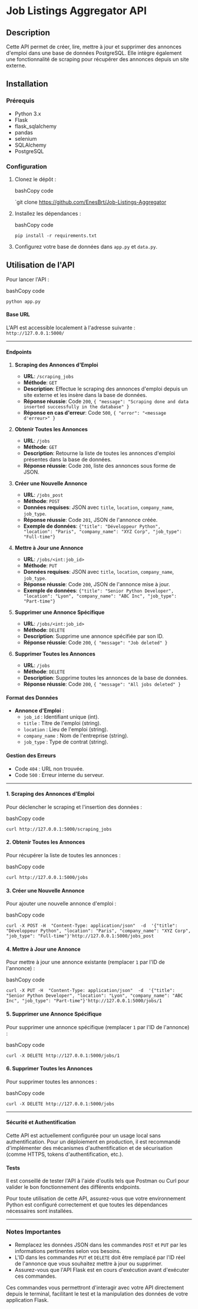 # Job Listings Aggregator API

## Description

Cette API permet de créer, lire, mettre à jour et supprimer des annonces d'emploi dans une base de données PostgreSQL. Elle intègre également une fonctionnalité de scraping pour récupérer des annonces depuis un site externe.

## Installation

### Prérequis

-   Python 3.x
-	Flask
-   flask_sqlalchemy
-	pandas
-	selenium
-	SQLAlchemy
-	PostgreSQL

### Configuration

1.  Clonez le dépôt :
    
    bashCopy code
    
    `git  clone  https://github.com/EnesBrt/Job-Listings-Aggregator
    
2.  Installez les dépendances :
    
    bashCopy code
    
    `pip install -r requirements.txt`
    
3.  Configurez votre base de données dans `app.py` et `data.py`.
    

## Utilisation de l'API

Pour lancer l'API :

bashCopy code

`python app.py`

#### Base URL

L'API est accessible localement à l'adresse suivante : `http://127.0.0.1:5000/`

---
#### Endpoints

1.  **Scraping des Annonces d'Emploi**
    
    -   **URL**: `/scraping_jobs`
    -   **Méthode**: `GET`
    -   **Description**: Effectue le scraping des annonces d'emploi depuis un site externe et les insère dans la base de données.
    -   **Réponse réussie**: Code `200`, `{ "message": "Scraping done and data inserted successfully in the database" }`
    -   **Réponse en cas d'erreur**: Code `500`, `{ "error": "<message d'erreur>" }`
2.  **Obtenir Toutes les Annonces**
    
    -   **URL**: `/jobs`
    -   **Méthode**: `GET`
    -   **Description**: Retourne la liste de toutes les annonces d'emploi présentes dans la base de données.
    -   **Réponse réussie**: Code `200`, liste des annonces sous forme de JSON.
3.  **Créer une Nouvelle Annonce**
    
    -   **URL**: `/jobs_post`
    -   **Méthode**: `POST`
    -   **Données requises**: JSON avec `title`, `location`, `company_name`, `job_type`.
    -   **Réponse réussie**: Code `201`, JSON de l'annonce créée.
    -   **Exemple de données**: `{"title": "Développeur Python", "location": "Paris", "company_name": "XYZ Corp", "job_type": "Full-time"}`
4.  **Mettre à Jour une Annonce**
    
    -   **URL**: `/jobs/<int:job_id>`
    -   **Méthode**: `PUT`
    -   **Données requises**: JSON avec `title`, `location`, `company_name`, `job_type`.
    -   **Réponse réussie**: Code `200`, JSON de l'annonce mise à jour.
    -   **Exemple de données**: `{"title": "Senior Python Developer", "location": "Lyon", "company_name": "ABC Inc", "job_type": "Part-time"}`
5.  **Supprimer une Annonce Spécifique**
    
    -   **URL**: `/jobs/<int:job_id>`
    -   **Méthode**: `DELETE`
    -   **Description**: Supprime une annonce spécifiée par son ID.
    -   **Réponse réussie**: Code `200`, `{ "message": "Job deleted" }`
6.  **Supprimer Toutes les Annonces**
    
    -   **URL**: `/jobs`
    -   **Méthode**: `DELETE`
    -   **Description**: Supprime toutes les annonces de la base de données.
    -   **Réponse réussie**: Code `200`, `{ "message": "All jobs deleted" }`

#### Format des Données

-   **Annonce d'Emploi** :
    -   `job_id` : Identifiant unique (int).
    -   `title` : Titre de l'emploi (string).
    -   `location` : Lieu de l'emploi (string).
    -   `company_name` : Nom de l'entreprise (string).
    -   `job_type` : Type de contrat (string).

#### Gestion des Erreurs

-   Code `404` : URL non trouvée.
-   Code `500` : Erreur interne du serveur.

---
#### 1. Scraping des Annonces d'Emploi

Pour déclencher le scraping et l'insertion des données :

bashCopy code

`curl http://127.0.0.1:5000/scraping_jobs`

#### 2. Obtenir Toutes les Annonces

Pour récupérer la liste de toutes les annonces :

bashCopy code

`curl http://127.0.0.1:5000/jobs`

#### 3. Créer une Nouvelle Annonce

Pour ajouter une nouvelle annonce d'emploi :

bashCopy code

`curl -X POST -H  "Content-Type: application/json"  -d  '{"title": "Développeur Python", "location": "Paris", "company_name": "XYZ Corp", "job_type": "Full-time"}'http://127.0.0.1:5000/jobs_post`

#### 4. Mettre à Jour une Annonce

Pour mettre à jour une annonce existante (remplacer `1` par l'ID de l'annonce) :

bashCopy code

`curl -X PUT -H  "Content-Type: application/json"  -d  '{"title": "Senior Python Developer", "location": "Lyon", "company_name": "ABC Inc", "job_type": "Part-time"}'http://127.0.0.1:5000/jobs/1`

#### 5. Supprimer une Annonce Spécifique

Pour supprimer une annonce spécifique (remplacer `1` par l'ID de l'annonce) :

bashCopy code

`curl -X DELETE http://127.0.0.1:5000/jobs/1`

#### 6. Supprimer Toutes les Annonces

Pour supprimer toutes les annonces :

bashCopy code

`curl -X DELETE http://127.0.0.1:5000/jobs`

---
#### Sécurité et Authentification

Cette API est actuellement configurée pour un usage local sans authentification. Pour un déploiement en production, il est recommandé d'implémenter des mécanismes d'authentification et de sécurisation (comme HTTPS, tokens d'authentification, etc.).

#### Tests

Il est conseillé de tester l'API à l'aide d'outils tels que Postman ou Curl pour valider le bon fonctionnement des différents endpoints.

Pour toute utilisation de cette API, assurez-vous que votre environnement Python est configuré correctement et que toutes les dépendances nécessaires sont installées.

---
### Notes Importantes

-   Remplacez les données JSON dans les commandes `POST` et `PUT` par les informations pertinentes selon vos besoins.
-   L'ID dans les commandes `PUT` et `DELETE` doit être remplacé par l'ID réel de l'annonce que vous souhaitez mettre à jour ou supprimer.
-   Assurez-vous que l'API Flask est en cours d'exécution avant d'exécuter ces commandes.

Ces commandes vous permettront d'interagir avec votre API directement depuis le terminal, facilitant le test et la manipulation des données de votre application Flask.
